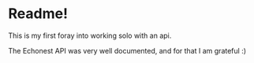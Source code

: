 # Readme!

This is my first foray into working solo with an api.

The Echonest API was very well documented, and for that I am grateful :)
